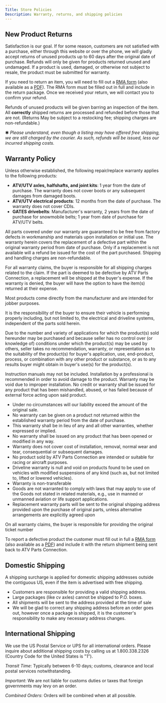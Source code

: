 ```yaml
---
Title: Store Policies
Description: Warranty, returns, and shipping policies
---
```


## New Product Returns
<a name="returns"></a>

Satisfaction is our goal. If for some reason, customers are not satisfied with a purchase, either through this website or over the phone, we will gladly accept returns of unused products up to 60 days after the original date of purchase. Refunds will only be given for products returned unused and undamaged. If a product is used, damaged, or otherwise not subject to resale, the product must be submitted for warranty.

If you need to return an item, you will need to fill out a [RMA form](/uploads/web-rma-form.docx) (also available as a [PDF](/uploads/web-rma-form.pdf)). The RMA form must be filled out in full and include in the return package. Once we received your return, we will contact you to confirm your refund.

Refunds of unused products will be given barring an inspection of the item. All **correctly** shipped returns are processed and refunded before those that are not. (Returns May be subject to a restocking fee; shipping charges are non-refundable.)

&#10033; *Please understand, even though a listing may have offered free shipping, we are still charged by the courier. As such, refunds will be issued, less our incurred shipping costs.*

## Warranty Policy
<a name="warranty"></a>

Unless otherwise established, the following repair/replace warranty applies to the following products:

* **ATV/UTV axles, halfshafts, and joint kits**: 1 year from the date of purchase. The warranty does not cover boots or any subsequent damages from damaged boots.
* **ATV/UTV electrical products**: 12 months from the date of purchase. The warranty does not cover CDIs.
* **GATES drivebelts**: Manufacturer's warranty, 2 years from the date of purchase for snowmobile belts; 1 year from date of purchase for ATV/UTV belts.

All parts covered under our warranty are guaranteed to be free from factory defects in workmanship and materials upon installation or initial use. The warranty herein covers the replacement of a defective part within the original warranty period from date of purchase. Only if a replacement is not available will a refund be issued for the cost of the part purchased. Shipping and handling charges are non-refundable.

For all warranty claims, the buyer is responsible for all shipping charges related to the claim. If the part is deemed to be defective by ATV Parts Connection, a replacement will be shipped at the buyer's expense. If the warranty is denied, the buyer will have the option to have the item(s) returned at their expense.

Most products come directly from the manufacturer and are intended for jobber purposes.

It is the responsibility of the buyer to ensure their vehicle is performing properly including, but not limited to, the electrical and driveline systems, independent of the parts sold herein.

Due to the number and variety of applications for which the product(s) sold hereunder may be purchased and because seller has no control over (or knowledge of) conditions under which the product(s) may be used by others, seller takes no recommendation, warranty, or representation as to the suitability of the product(s) for buyer's application, use, end-product, process, or combination with any other product or substance, or as to any results buyer might obtain in buyer's use(s) for the product(s).

Instruction manuals may not be included. Installation by a professional is recommended in order to avoid damage to the product. Warranty may be void due to improper installation. No credit or warranty shall be issued for any product that has been mishandled, abused, or has failed because of external force acting upon said product.

* Under no circumstances will our liability exceed the amount of the original sale.
* No warranty can be given on a product not returned within the established warranty period from the date of purchase.
* This warranty shall be in lieu of any and all other warranties, whether expressed or implied.
* No warranty shall be issued on any product that has been opened or modified in any way.
* Warranty does not cover cost of installation, removal, normal wear and tear, consequential or subsequent damages.
* No product sold by ATV Parts Connection are intended or suitable for racing or aircraft purposes.
* Driveline warranty is null and void on products found to be used on vehicles with modified suspensions of any kind (such as, but not limited to, lifted or lowered vehicles).
* Warranty is non-transferable
* Goods are not warranted to comply with laws that may apply to use of the Goods not stated in related materials, 
  e.g., use in manned or unmanned aviation or life support applications.
* Replacement warranty parts will be sent to the original shipping address provided upon the purchase of original 
  parts, unless alternative arrangements are explicitly agreed upon

On all warranty claims, the buyer is responsible for providing the original ticket number</p>

To report a defective product the customer must fill out in full a [RMA form](/uploads/web-rma-form.docx) (also available as a [PDF](/uploads/web-rma-form.pdf)) and include it with the return shipment being sent back to ATV Parts Connection.

<a name="shipping"></a>

## Domestic Shipping
A shipping surcharge is applied for domestic shipping addresses outside the contiguous US, even if the item is advertised with free shipping.

* Customers are responsible for providing a valid shipping address.
* Large packages (like cv axles) cannot be shipped to P.O. boxes.
* All shipments will be sent to the address provided at the time of sale
* We will be glad to correct any shipping address before an order goes out, however once a package is shipped, it is the customer's responsibility to make any necessary address changes.

## International Shipping
We use the US Postal Service or UPS for all international orders. Please inquire about additional shipping costs by calling us at 1.800.338.2326 (Country Code for the United States is "1").

*Transit Time*: Typically between 6-10 days; customs, clearance and local postal services notwithstanding.

*Important*: We are not liable for customs duties or taxes that foreign governments may levy on an order.

*Combined Orders*: Orders will be combined when at all possible.
